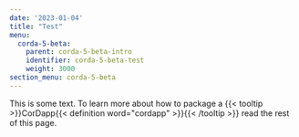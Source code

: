 ```yaml
---
date: '2023-01-04'
title: "Test"
menu:
  corda-5-beta:
    parent: corda-5-beta-intro
    identifier: corda-5-beta-test
    weight: 3000
section_menu: corda-5-beta
---
```


This is some text. To learn more about how to package a {{< tooltip >}}CorDapp{{< definition word="cordapp" >}}{{< /tooltip >}} read the rest of this page.